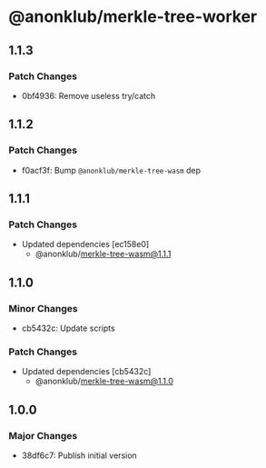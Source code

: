 # @anonklub/merkle-tree-worker

## 1.1.3

### Patch Changes

- 0bf4936: Remove useless try/catch

## 1.1.2

### Patch Changes

- f0acf3f: Bump `@anonklub/merkle-tree-wasm` dep

## 1.1.1

### Patch Changes

- Updated dependencies [ec158e0]
  - @anonklub/merkle-tree-wasm@1.1.1

## 1.1.0

### Minor Changes

- cb5432c: Update scripts

### Patch Changes

- Updated dependencies [cb5432c]
  - @anonklub/merkle-tree-wasm@1.1.0

## 1.0.0

### Major Changes

- 38df6c7: Publish initial version

